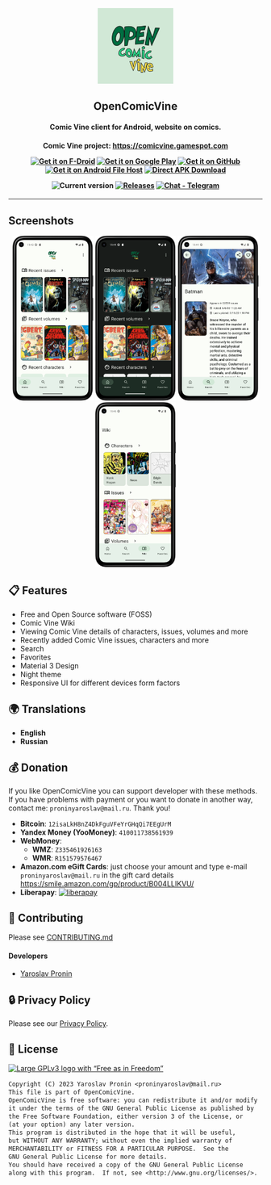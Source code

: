 <div align="center">

<p><img src="fastlane/metadata/android/en-US/images/icon.png" width="150"></p>
<h2><b>OpenComicVine</b></h2>
<h4>Comic Vine client for Android, website on comics.
</h4>

<h4>Comic Vine project: <a href="https://comicvine.gamespot.com">https://comicvine.gamespot.com</a>

[<img alt="Get it on F-Droid" height="80" src="https://tachibanagenerallaboratories.github.io/images/badges/F-Droid/get-it-on.png">]()
[<img alt="Get it on Google Play" height="80" src="https://tachibanagenerallaboratories.github.io/images/badges/Google%20Play/google-play-badge.png">]()
[<img alt="Get it on GitHub" height="80" src="https://tachibanagenerallaboratories.github.io/images/badges/GitHub/get-it-on-github.png">](https://github.com/proninyaroslav/OpenComicVine/releases)
[<img alt="Get it on Android File Host" height="80" src="https://tachibanagenerallaboratories.github.io/images/badges/Android%20File%20Host/android-file-host-badge.png">]()
[<img alt="Direct APK Download" height="80" src="https://tachibanagenerallaboratories.github.io/images/badges/Direct%20Download/direct-apk-download.png">]()

![Current version](https://img.shields.io/github/release/proninyaroslav/OpenComicVine.svg?logo=github)
[![Releases](https://img.shields.io/github/downloads/proninyaroslav/OpenComicVine/total.svg)](https://github.com/proninyaroslav/OpenComicVine/releases)
[![Chat - Telegram](https://img.shields.io/badge/chat-Telegram-blue.svg)]()

</div>

----

## Screenshots

<div align="center">

[<img src="art/screenshots/s1.png" width=160>](art/screenshots/s1.png)
[<img src="art/screenshots/s2.png" width=160>](art/screenshots/s2.png)
[<img src="art/screenshots/s3.png" width=160>](art/screenshots/s3.png)
[<img src="art/screenshots/s4.png" width=160>](art/screenshots/s4.png)

</div>

## 📋 Features

 - Free and Open Source software (FOSS)
 - Comic Vine Wiki
 - Viewing Comic Vine details of characters, issues, volumes and more
 - Recently added Comic Vine issues, characters and more
 - Search
 - Favorites
 - Material 3 Design
 - Night theme
 - Responsive UI for different devices form factors

 ## 🌍 Translations

 - **English**
 - **Russian**

## 💰 Donation

If you like OpenComicVine you can support developer with these methods. If you have problems with payment or you want to donate in another way, contact me: `proninyaroslav@mail.ru`. Thank you!

 - **Bitcoin**: `12isaLkH8nZ4DkFguVFeYrGHqQi7EEgUrM `
 - **Yandex Money (YooMoney)**: `410011738561939`
 - **WebMoney**:
     - **WMZ**: `Z335461926163`
     - **WMR**: `R151579576467`
 - **Amazon.com eGift Cards**: just choose your amount and type e-mail `proninyaroslav@mail.ru`
in the gift card details https://smile.amazon.com/gp/product/B004LLIKVU/
 - **Liberapay**: [![liberapay](https://liberapay.com/assets/widgets/donate.svg)](https://liberapay.com/proninyaroslav/donate)

## 🎉 Contributing

Please see [CONTRIBUTING.md](CONTRIBUTING.md)

#### Developers

* [Yaroslav Pronin](https://github.com/proninyaroslav)

## 🔒 Privacy Policy

Please see our [Privacy Policy](PRIVACY.md).

## 📄 License

[![Large GPLv3 logo with “Free as in Freedom”](https://www.gnu.org/graphics/gplv3-with-text-136x68.png)](http://www.gnu.org/licenses/gpl-3.0.en.html)

    Copyright (C) 2023 Yaroslav Pronin <proninyaroslav@mail.ru>
    This file is part of OpenComicVine.
    OpenComicVine is free software: you can redistribute it and/or modify
    it under the terms of the GNU General Public License as published by
    the Free Software Foundation, either version 3 of the License, or
    (at your option) any later version.
    This program is distributed in the hope that it will be useful,
    but WITHOUT ANY WARRANTY; without even the implied warranty of
    MERCHANTABILITY or FITNESS FOR A PARTICULAR PURPOSE.  See the
    GNU General Public License for more details.
    You should have received a copy of the GNU General Public License
    along with this program.  If not, see <http://www.gnu.org/licenses/>.

